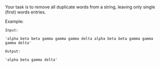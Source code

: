 Your task is to remove all duplicate words from a string, leaving only single (first) words entries.

Example:

```
Input:

'alpha beta beta gamma gamma gamma delta alpha beta beta gamma gamma gamma delta'

Output:

'alpha beta gamma delta'
```

